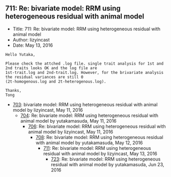 ## 711: Re: bivariate model: RRM using heterogeneous residual with animal model

- Title: 711: Re: bivariate model: RRM using heterogeneous residual with animal model
- Author: lizyincast
- Date: May 13, 2016
```
Hello Yutaka,

Please check the attched .log file. single trait analysis for 1st and 2nd traits looks OK and the log file are
1st-trait.log and 2nd-trait.log. However, for the brivariate analysis the residual variances are still 0
(2t-homogenous.log and 2t-heterogenous.log). 

Thanks,
Tong
```

- [703](0703.md): bivariate model: RRM using heterogeneous residual with animal model by lizyincast, May 11, 2016
    - [704](0704.md): Re: bivariate model: RRM using heterogeneous residual with animal model by yutakamasuda, May 11, 2016
        - [706](0706.md): Re: bivariate model: RRM using heterogeneous residual with animal model by lizyincast, May 11, 2016
            - [708](0708.md): Re: bivariate model: RRM using heterogeneous residual with animal model by yutakamasuda, May 12, 2016
                - [711](0711.md): Re: bivariate model: RRM using heterogeneous residual with animal model by lizyincast, May 13, 2016
                    - [723](0723.md): Re: bivariate model: RRM using heterogeneous residual with animal model by yutakamasuda, Jun 23, 2016
